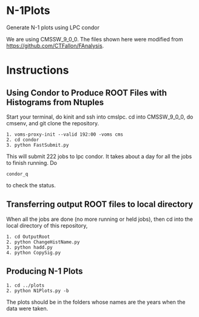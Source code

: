# N-1Plots
Generate N-1 plots using LPC condor

We are using CMSSW_9_0_0. The files shown here were modified from https://github.com/CTFallon/FAnalysis.

# Instructions
## Using Condor to Produce ROOT Files with Histograms from Ntuples
Start your terminal, do kinit and ssh into cmslpc. cd into CMSSW_9_0_0, do cmsenv, and git clone the repository.
```
1. voms-proxy-init --valid 192:00 -voms cms
2. cd condor
3. python FastSubmit.py
```
This will submit 222 jobs to lpc condor. It takes about a day for all the jobs to finish running. Do
```
condor_q
```
to check the status.

## Transferring output ROOT files to local directory
When all the jobs are done (no more running or held jobs), then cd into the local directory of this repository,
```
1. cd OutputRoot
2. python ChangeHistName.py
3. python hadd.py
4. python CopySig.py
```
## Producing N-1 Plots
```
1. cd ../plots
2. python N1Plots.py -b
```
The plots should be in the folders whose names are the years when the data were taken.
